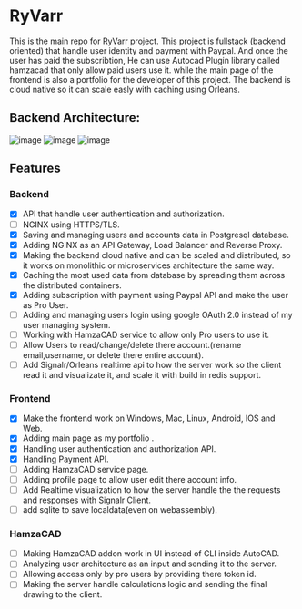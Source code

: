 # RyVarr
This is the main repo for RyVarr project.
This project is fullstack (backend oriented) that handle user identity and payment with Paypal. And once the user has paid the subscribtion, He can use Autocad Plugin library called hamzacad that only allow paid users use it. while the main page of the frontend is also a portfolio for the developer of this project.
The backend is cloud native so it can scale easly with caching using Orleans.
## Backend Architecture:
![image](https://github.com/RayanFarhat/RyVarr/assets/100049997/149dc50c-c4a0-4b81-b085-b06537c1e873)
![image](https://github.com/RayanFarhat/RyVarr/assets/100049997/adfc0eaf-50c1-455d-b28d-d3343f73e20a)
![image](https://github.com/RayanFarhat/RyVarr/assets/100049997/55ea845f-3894-4db2-85c5-f701d9ed6e1a)
## Features
### Backend
- [X] API that handle user authentication and authorization.
- [ ] NGINX using HTTPS/TLS.
- [X] Saving and managing users and accounts data in Postgresql database.
- [X] Adding NGINX as an API Gateway, Load Balancer and Reverse Proxy.
- [X] Making the backend cloud native and can be scaled and distributed, so it works on monolithic or microservices architecture the same way.
- [X] Caching the most used data from database by spreading them across the distributed containers.
- [X] Adding subscription with payment using Paypal API and make the user as Pro User.
- [ ] Adding and managing users login using google OAuth 2.0 instead of my user managing system.
- [ ] Working with HamzaCAD service to allow only Pro users to use it.
- [ ] Allow Users to read/change/delete there account.(rename email,username, or delete there entire account).
- [ ] Add Signalr/Orleans realtime api to how the server work so the client read it and visualizate it, and scale it with build in redis support.
### Frontend
- [X] Make the frontend work on Windows, Mac, Linux, Android, IOS and Web.
- [X] Adding main page as my portfolio .
- [X] Handling user authentication and authorization API.
- [X] Handling Payment API.
- [ ] Adding HamzaCAD service page.
- [ ] Adding profile page to allow user edit there account info.
- [ ] Add Realtime visualization to how the server handle the the requests and responses with Signalr Client.
- [ ] add sqlite to save localdata(even on webassembly).
### HamzaCAD
- [ ] Making HamzaCAD addon work in UI instead of CLI inside AutoCAD.
- [ ] Analyzing user architecture as an input and sending it to the server.
- [ ] Allowing access only by pro users by providing there token id.
- [ ] Making the server handle calculations logic and sending the final drawing to the client.
